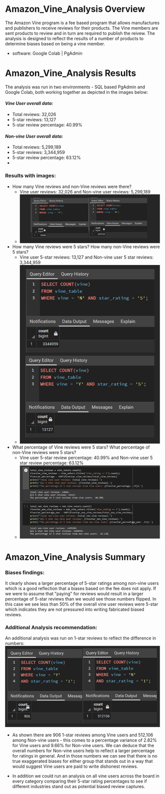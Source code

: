 # Amazon_Vine_Analysis Overview
The Amazon Vine program is a fee based program that allows manufactures and publishers to receive reviews for their 
products. The Vine members are sent products to review and in turn are required to publish the reivew. The analysis 
is designed to reflect the results of a number of products to determine biases based on being a vine member. 

- software: Google Colab | PgAdmin 

# Amazon_Vine_Analysis Results
The analysis was run in two environments - SQL based PgAdmin and Google Colab, both working together as depicted 
in the images below:

#### *Vine User overall data:*
  - Total reviews: 32,026
  - 5-star reviews: 13,127
  - 5-star review percentage: 40.99%

#### *Non-vine User overall data:*
- Total reviews: 5,299,189
- 5-star reviews: 3,344,959
- 5-star review percentage: 63.12%
- 
 ### Results with images:
- How many Vine reviews and non-Vine reviews were there?
  - Vine user reviews: 32,026 and Non-vine user reviews: 5,299,189
  - ![vine user count](resources/vine_user_count.png)
- How many Vine reviews were 5 stars? How many non-Vine reviews were 5 stars?
  - Vine user 5-star reviews: 13,127 and Non-vine user 5 star reviews: 3,344,959
  - ![5 star](resources/five_star_count.png)
- What percentage of Vine reviews were 5 stars? What percentage of non-Vine reviews were 5 stars?
  - Vine user 5-star review percentage: 40.99% and Non-vine user 5 star review percentage: 63.12%
  - ![colab image](resources/vine_user_totals.png)

# Amazon_Vine_Analysis Summary

### Biases findings:
It clearly shows a larger percentage of 5-star ratings among non-vine users which is a good reflection that a
biases based on the fee does not apply. If we were to assume that "paying" for reviews would result in a larger 
percentage of 5-star reviews than we would see those numbers flipped. In this case we see less than 50% of the 
overall vine user reviews were 5-star which indicates they are not pressured into writing fabricated biased reviews.

### Additional Analysis recommendation:
An additional analysis was run on 1-star reviews to reflect the difference in numbers:
![one star](resources/one_star_rating.png)

- As shown there are 906 1-star reviews among Vine users and 512,106 among Non-vine users - this comes to a 
percentage variance of 2.82% for Vine users and 9.66% for Non-vine users. We can deduce that the overall numbers
for Non-vine users help to reflect a larger percentage for ratings in general. And in those numbers we can see that
there is no true exaggerated biases for either group that stands out in a way that would suggest Vine users are 
paid to write dishonest reviews. 

- In addition we could run an analysis on all vine users across the board in every category comparing their 5-star
rating percentages to see if different industries stand out as potential biased review captures. 
